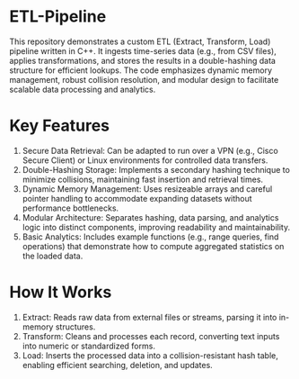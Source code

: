 # ETL-Pipeline

This repository demonstrates a custom ETL (Extract, Transform, Load) pipeline written in C++. It ingests time-series data (e.g., from CSV files), applies transformations, and stores the results in a double-hashing data structure for efficient lookups. The code emphasizes dynamic memory management, robust collision resolution, and modular design to facilitate scalable data processing and analytics.

# Key Features
1. Secure Data Retrieval: Can be adapted to run over a VPN (e.g., Cisco Secure Client) or Linux environments for controlled data transfers.
2. Double-Hashing Storage: Implements a secondary hashing technique to minimize collisions, maintaining fast insertion and retrieval times.
3. Dynamic Memory Management: Uses resizeable arrays and careful pointer handling to accommodate expanding datasets without performance bottlenecks.
4. Modular Architecture: Separates hashing, data parsing, and analytics logic into distinct components, improving readability and maintainability.
5. Basic Analytics: Includes example functions (e.g., range queries, find operations) that demonstrate how to compute aggregated statistics on the loaded data.

# How It Works
1. Extract: Reads raw data from external files or streams, parsing it into in-memory structures.
2. Transform: Cleans and processes each record, converting text inputs into numeric or standardized forms.
3. Load: Inserts the processed data into a collision-resistant hash table, enabling efficient searching, deletion, and updates.
